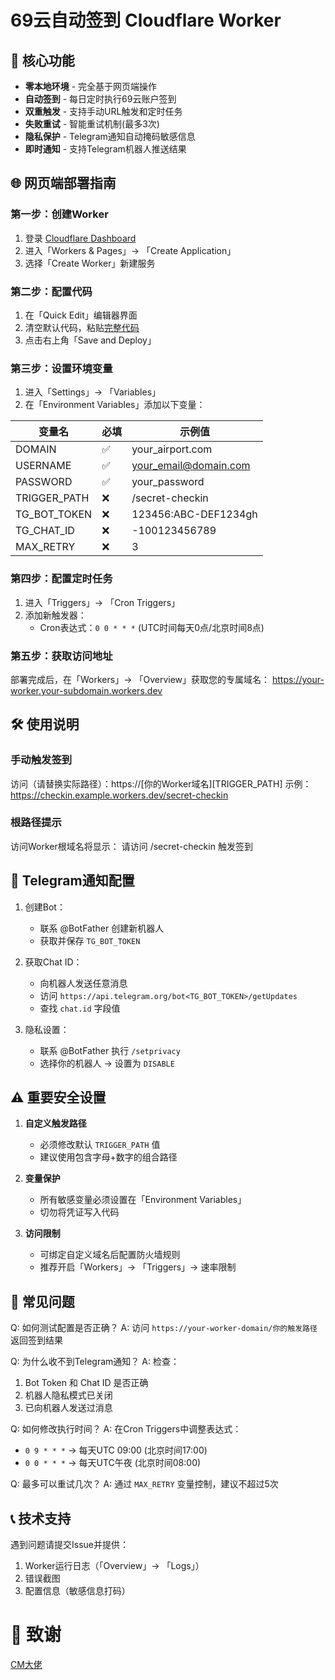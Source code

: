 # 69云自动签到 Cloudflare Worker

## 🚀 核心功能

- **零本地环境** - 完全基于网页端操作
- **自动签到** - 每日定时执行69云账户签到
- **双重触发** - 支持手动URL触发和定时任务
- **失败重试** - 智能重试机制(最多3次)
- **隐私保护** - Telegram通知自动掩码敏感信息
- **即时通知** - 支持Telegram机器人推送结果

## 🌐 网页端部署指南

### 第一步：创建Worker
1. 登录 [Cloudflare Dashboard](https://dash.cloudflare.com)
2. 进入「Workers & Pages」→ 「Create Application」
3. 选择「Create Worker」新建服务

### 第二步：配置代码
1. 在「Quick Edit」编辑器界面
2. 清空默认代码，粘贴[完整代码](https://github.com/ly921002/cf-69yun-checkin/blob/main/worker.js)
3. 点击右上角「Save and Deploy」

### 第三步：设置环境变量
1. 进入「Settings」→ 「Variables」
2. 在「Environment Variables」添加以下变量：

| 变量名        | 必填 | 示例值                  |
|---------------|------|-------------------------|
| DOMAIN        | ✅  | your_airport.com       |
| USERNAME      | ✅  | your_email@domain.com  |
| PASSWORD      | ✅  | your_password          |
| TRIGGER_PATH  | ❌  | /secret-checkin        |
| TG_BOT_TOKEN  | ❌  | 123456:ABC-DEF1234gh   |
| TG_CHAT_ID    | ❌  | -100123456789          |
| MAX_RETRY     | ❌  | 3                       |

### 第四步：配置定时任务
1. 进入「Triggers」→ 「Cron Triggers」
2. 添加新触发器：
   - Cron表达式：`0 0 * * *` (UTC时间每天0点/北京时间8点)

### 第五步：获取访问地址
部署完成后，在「Workers」→ 「Overview」获取您的专属域名：
https://your-worker.your-subdomain.workers.dev

## 🛠 使用说明

### 手动触发签到
访问（请替换实际路径）：https://[你的Worker域名][TRIGGER_PATH]
示例：https://checkin.example.workers.dev/secret-checkin

### 根路径提示
访问Worker根域名将显示：
请访问 /secret-checkin 触发签到


## 🔔 Telegram通知配置

1. 创建Bot：
   - 联系 @BotFather 创建新机器人
   - 获取并保存 `TG_BOT_TOKEN`

2. 获取Chat ID：
   - 向机器人发送任意消息
   - 访问 `https://api.telegram.org/bot<TG_BOT_TOKEN>/getUpdates`
   - 查找 `chat.id` 字段值

3. 隐私设置：
   - 联系 @BotFather 执行 `/setprivacy`
   - 选择你的机器人 → 设置为 `DISABLE`

## ⚠️ 重要安全设置

1. **自定义触发路径** 
   - 必须修改默认 `TRIGGER_PATH` 值
   - 建议使用包含字母+数字的组合路径

2. **变量保护**
   - 所有敏感变量必须设置在「Environment Variables」
   - 切勿将凭证写入代码

3. **访问限制**
   - 可绑定自定义域名后配置防火墙规则
   - 推荐开启「Workers」→ 「Triggers」→ 速率限制

## 📌 常见问题

Q: 如何测试配置是否正确？
A: 访问 `https://your-worker-domain/你的触发路径` 返回签到结果

Q: 为什么收不到Telegram通知？
A: 检查：
1. Bot Token 和 Chat ID 是否正确
2. 机器人隐私模式已关闭
3. 已向机器人发送过消息

Q: 如何修改执行时间？
A: 在Cron Triggers中调整表达式：
- `0 9 * * *` → 每天UTC 09:00 (北京时间17:00)
- `0 0 * * *` → 每天UTC午夜 (北京时间08:00)

Q: 最多可以重试几次？
A: 通过 `MAX_RETRY` 变量控制，建议不超过5次

## 📞 技术支持
遇到问题请提交Issue并提供：
1. Worker运行日志（「Overview」→ 「Logs」）
2. 错误截图
3. 配置信息（敏感信息打码）

# 🙏 致谢
[CM大佬](https://github.com/cmliussss2024/CF-Workers-checkin)
